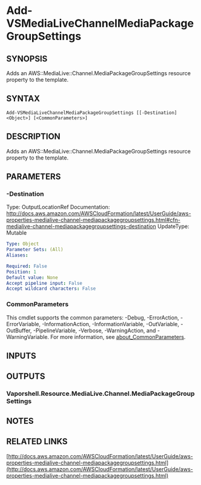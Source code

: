 # Add-VSMediaLiveChannelMediaPackageGroupSettings

## SYNOPSIS
Adds an AWS::MediaLive::Channel.MediaPackageGroupSettings resource property to the template.

## SYNTAX

```
Add-VSMediaLiveChannelMediaPackageGroupSettings [[-Destination] <Object>] [<CommonParameters>]
```

## DESCRIPTION
Adds an AWS::MediaLive::Channel.MediaPackageGroupSettings resource property to the template.

## PARAMETERS

### -Destination
Type: OutputLocationRef
Documentation: http://docs.aws.amazon.com/AWSCloudFormation/latest/UserGuide/aws-properties-medialive-channel-mediapackagegroupsettings.html#cfn-medialive-channel-mediapackagegroupsettings-destination
UpdateType: Mutable

```yaml
Type: Object
Parameter Sets: (All)
Aliases:

Required: False
Position: 1
Default value: None
Accept pipeline input: False
Accept wildcard characters: False
```

### CommonParameters
This cmdlet supports the common parameters: -Debug, -ErrorAction, -ErrorVariable, -InformationAction, -InformationVariable, -OutVariable, -OutBuffer, -PipelineVariable, -Verbose, -WarningAction, and -WarningVariable. For more information, see [about_CommonParameters](http://go.microsoft.com/fwlink/?LinkID=113216).

## INPUTS

## OUTPUTS

### Vaporshell.Resource.MediaLive.Channel.MediaPackageGroupSettings
## NOTES

## RELATED LINKS

[http://docs.aws.amazon.com/AWSCloudFormation/latest/UserGuide/aws-properties-medialive-channel-mediapackagegroupsettings.html](http://docs.aws.amazon.com/AWSCloudFormation/latest/UserGuide/aws-properties-medialive-channel-mediapackagegroupsettings.html)

